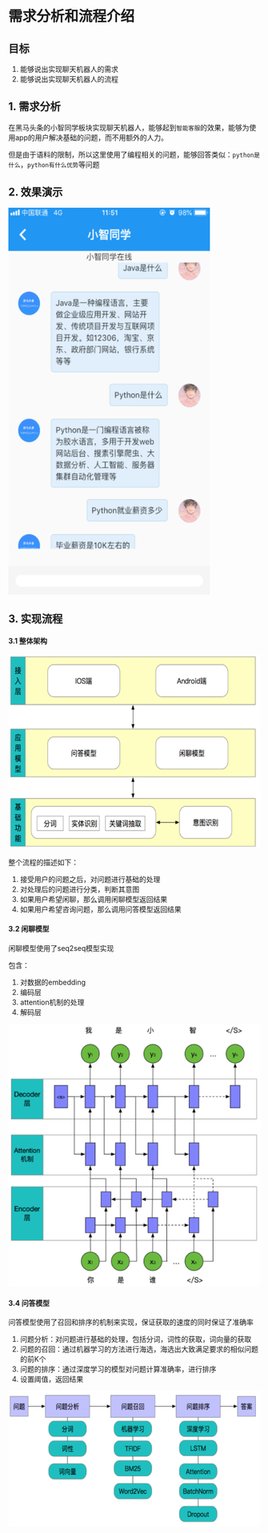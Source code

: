 # 需求分析和流程介绍

## 目标

1. 能够说出实现聊天机器人的需求
2. 能够说出实现聊天机器人的流程



## 1. 需求分析

在黑马头条的小智同学板块实现聊天机器人，能够起到`智能客服`的效果，能够为使用app的用户解决基础的问题，而不用额外的人力。

但是由于语料的限制，所以这里使用了编程相关的问题，能够回答类似：`python是什么`，`python有什么优势`等问题

## 2. 效果演示

![](..\images\2.1\app截图.png)

## 3. 实现流程

#### 3.1 整体架构

![](..\images\2.1\整体架构.png)

整个流程的描述如下：

1. 接受用户的问题之后，对问题进行基础的处理
2. 对处理后的问题进行分类，判断其意图
3. 如果用户希望闲聊，那么调用闲聊模型返回结果
4. 如果用户希望咨询问题，那么调用问答模型返回结果

#### 3.2 闲聊模型

闲聊模型使用了seq2seq模型实现

包含：

1. 对数据的embedding
2. 编码层
3. attention机制的处理
4. 解码层

![](..\images\2.1\chabot.png)

#### 3.4 问答模型

问答模型使用了召回和排序的机制来实现，保证获取的速度的同时保证了准确率

1. 问题分析：对问题进行基础的处理，包括分词，词性的获取，词向量的获取
2. 问题的召回：通过机器学习的方法进行海选，海选出大致满足要求的相似问题的前K个
3. 问题的排序：通过深度学习的模型对问题计算准确率，进行排序
4. 设置阈值，返回结果

![](..\images\2.1\QAbot.png)